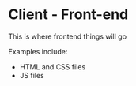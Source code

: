 # Client - Front-end

This is where frontend things will go

Examples include:
 - HTML and CSS files
 - JS files
